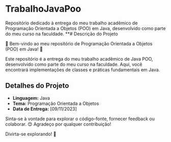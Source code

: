 # TrabalhoJavaPoo
Repositório dedicado à entrega do meu trabalho acadêmico de Programação Orientada a Objetos (POO) em Java, desenvolvido como parte do meu curso na faculdade. 
**# Descrição do Projeto

🚀 Bem-vindo ao meu repositório de Programação Orientada a Objetos (POO) em Java! 🎉

Este repositório é a entrega do meu trabalho acadêmico de Java POO, desenvolvido como parte do meu curso na faculdade. Aqui, você encontrará implementações de classes e práticas fundamentais em Java.

## Detalhes do Projeto

- **Linguagem:** Java
- **Tema:** Programação Orientada a Objetos
- **Data de Entrega:** [09/11/2023]

Sinta-se à vontade para explorar o código-fonte, fornecer feedback ou colaborar. 😊 Agradeço por qualquer contribuição!

Divirta-se explorando! 🚀
